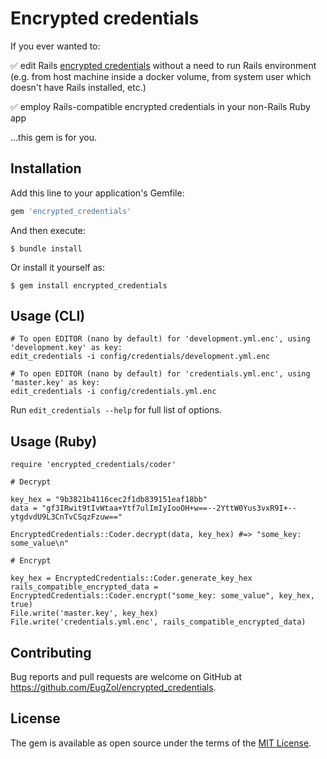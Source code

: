 # Encrypted credentials

If you ever wanted to:

✅ edit Rails [encrypted credentials](https://guides.rubyonrails.org/security.html#environmental-security) without a need to run Rails environment (e.g. from host machine inside a docker volume, from system user which doesn't have Rails installed, etc.)

✅ employ Rails-compatible encrypted credentials in your non-Rails Ruby app

...this gem is for you.

## Installation

Add this line to your application's Gemfile:

```ruby
gem 'encrypted_credentials'
```

And then execute:

    $ bundle install

Or install it yourself as:

    $ gem install encrypted_credentials

## Usage (CLI)

```
# To open EDITOR (nano by default) for 'development.yml.enc', using 'development.key' as key:
edit_credentials -i config/credentials/development.yml.enc

# To open EDITOR (nano by default) for 'credentials.yml.enc', using 'master.key' as key:
edit_credentials -i config/credentials.yml.enc
```

Run `edit_credentials --help` for full list of options.

## Usage (Ruby)

```
require 'encrypted_credentials/coder'

# Decrypt

key_hex = "9b3821b4116cec2f1db839151eaf18bb"
data = "gf3IRwit9tIvWtaa+Ytf7ulImIyIooOH+w==--2YttW0Yus3vxR9I+--ytgdvdU9L3CnTvCSqzFzuw=="

EncryptedCredentials::Coder.decrypt(data, key_hex) #=> "some_key: some_value\n"

# Encrypt

key_hex = EncryptedCredentials::Coder.generate_key_hex
rails_compatible_encrypted_data = EncryptedCredentials::Coder.encrypt("some_key: some_value", key_hex, true)
File.write('master.key', key_hex)
File.write('credentials.yml.enc', rails_compatible_encrypted_data)
```

## Contributing

Bug reports and pull requests are welcome on GitHub at https://github.com/EugZol/encrypted_credentials.

## License

The gem is available as open source under the terms of the [MIT License](https://opensource.org/licenses/MIT).
